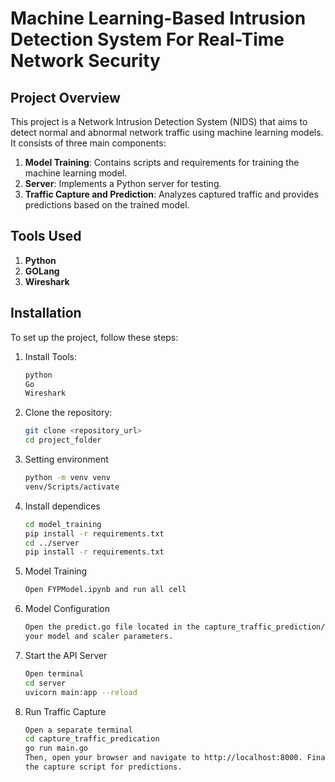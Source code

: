 # Machine Learning-Based Intrusion Detection System For Real-Time Network Security

## Project Overview

This project is a Network Intrusion Detection System (NIDS) that aims to detect normal and abnormal network traffic using machine learning models. It consists of three main components:

1. **Model Training**: Contains scripts and requirements for training the machine learning model.
2. **Server**: Implements a Python server for testing.
3. **Traffic Capture and Prediction**: Analyzes captured traffic and provides predictions based on the trained model.

## Tools Used
1. **Python**
2. **GOLang**
3. **Wireshark**

## Installation

To set up the project, follow these steps:

1. Install Tools:

   ```bash
   python
   Go
   Wireshark
2. Clone the repository:

   ```bash
   git clone <repository_url>
   cd project_folder
3. Setting environment
    ```bash
   python -m venv venv
   venv/Scripts/activate
4. Install dependices
    ```bash
   cd model_training
   pip install -r requirements.txt
   cd ../server
   pip install -r requirements.txt
5. Model Training
    ```bash
    Open FYPModel.ipynb and run all cell
6. Model Configuration
    ```bash
    Open the predict.go file located in the capture_traffic_prediction/model folder and configure the paths for 
    your model and scaler parameters.
7. Start the API Server
    ```bash
    Open terminal
    cd server
    uvicorn main:app --reload
8. Run Traffic Capture
    ```bash
    Open a separate terminal 
    cd capture_traffic_predication
    go run main.go
    Then, open your browser and navigate to http://localhost:8000. Finally, check the terminal running 
    the capture script for predictions.
   